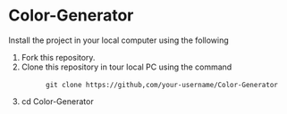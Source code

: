 # Color-Generator
Install the project in your local computer using the following 
<ol>
  <li>
    Fork this repository.
  </li>
  <li>
    Clone this repository in tour local PC using the command
    <br>
    <code>
      git clone https://github,com/your-username/Color-Generator
    </code>
  </li>
  <li>
    cd Color-Generator
  </li>
</ol>
